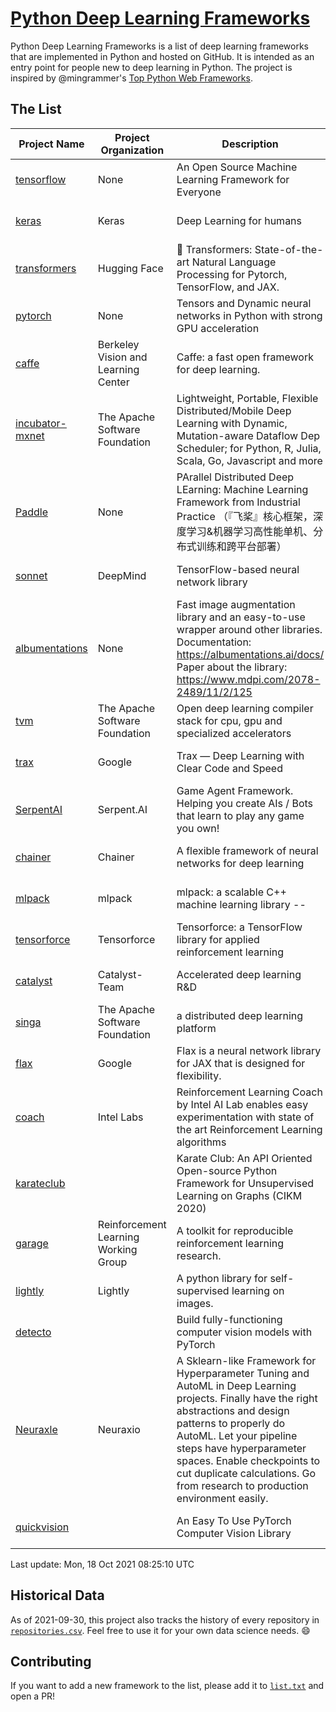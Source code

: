 # [Python Deep Learning Frameworks](https://www.github.com/shimst3r/python-deep-learning-frameworks)

Python Deep Learning Frameworks is a list of deep learning frameworks that are implemented in Python and hosted on GitHub. It is intended as an entry point for people new to deep learning in Python. The project is inspired by @mingrammer's [Top Python Web Frameworks](https://github.com/mingrammer/python-web-framework-stars).

## The List

| Project Name | Project Organization | Description | Stars | Forks | Open Issues | Last Commit |
| ------------ | -------------------- | ----------- | ----: | ----: | ----------: | ----------- |
| [tensorflow](https://tensorflow.org) | None | An Open Source Machine Learning Framework for Everyone | 159932 | 85652 | 3185 | 0 day(s) ago |
| [keras](http://keras.io/) | Keras | Deep Learning for humans | 52873 | 18844 | 304 | 0 day(s) ago |
| [transformers](https://huggingface.co/transformers) | Hugging Face | 🤗 Transformers: State-of-the-art Natural Language Processing for Pytorch, TensorFlow, and JAX. | 52616 | 12499 | 426 | 0 day(s) ago |
| [pytorch](https://pytorch.org) | None | Tensors and Dynamic neural networks in Python with strong GPU acceleration | 51469 | 14081 | 10095 | 0 day(s) ago |
| [caffe](http://caffe.berkeleyvision.org/) | Berkeley Vision and Learning Center | Caffe: a fast open framework for deep learning. | 31999 | 18893 | 1173 | 0 day(s) ago |
| [incubator-mxnet](https://mxnet.apache.org) | The Apache Software Foundation | Lightweight, Portable, Flexible Distributed/Mobile Deep Learning with Dynamic, Mutation-aware Dataflow Dep Scheduler; for Python, R, Julia, Scala, Go, Javascript and more | 19691 | 6874 | 1948 | 0 day(s) ago |
| [Paddle](http://www.paddlepaddle.org/) | None | PArallel Distributed Deep LEarning: Machine Learning Framework from Industrial Practice （『飞桨』核心框架，深度学习&机器学习高性能单机、分布式训练和跨平台部署） | 16714 | 4065 | 2841 | 0 day(s) ago |
| [sonnet](https://sonnet.dev/) | DeepMind | TensorFlow-based neural network library | 9032 | 1295 | 22 | 1 day(s) ago |
| [albumentations](https://albumentations.ai) | None | Fast image augmentation library and an easy-to-use wrapper around other libraries. Documentation:  https://albumentations.ai/docs/ Paper about the library: https://www.mdpi.com/2078-2489/11/2/125 | 8950 | 1142 | 233 | 0 day(s) ago |
| [tvm](https://tvm.apache.org/) | The Apache Software Foundation | Open deep learning compiler stack for cpu, gpu and specialized accelerators | 7244 | 2217 | 330 | 0 day(s) ago |
| [trax](https://github.com/google/trax) | Google | Trax — Deep Learning with Clear Code and Speed | 6512 | 655 | 83 | 0 day(s) ago |
| [SerpentAI](http://serpent.ai) | Serpent.AI | Game Agent Framework. Helping you create AIs / Bots that learn to play any game you own! | 6060 | 712 | 2 | 1 day(s) ago |
| [chainer](https://chainer.org) | Chainer | A flexible framework of neural networks for deep learning | 5619 | 1376 | 11 | 4 day(s) ago |
| [mlpack](https://www.mlpack.org/) | mlpack | mlpack: a scalable C++ machine learning library --  | 3832 | 1384 | 91 | 0 day(s) ago |
| [tensorforce](https://github.com/tensorforce/tensorforce) | Tensorforce | Tensorforce: a TensorFlow library for applied reinforcement learning | 3036 | 513 | 11 | 0 day(s) ago |
| [catalyst](https://catalyst-team.com) | Catalyst-Team | Accelerated deep learning R&D | 2735 | 342 | 10 | 2 day(s) ago |
| [singa](https://github.com/apache/singa) | The Apache Software Foundation | a distributed deep learning platform | 2366 | 704 | 37 | 0 day(s) ago |
| [flax](https://github.com/google/flax) | Google | Flax is a neural network library for JAX that is designed for flexibility. | 2199 | 265 | 167 | 0 day(s) ago |
| [coach](https://intellabs.github.io/coach/) | Intel Labs | Reinforcement Learning Coach by Intel AI Lab enables easy experimentation with state of the art Reinforcement Learning algorithms | 2059 | 412 | 87 | 1 day(s) ago |
| [karateclub](https://karateclub.readthedocs.io) |  | Karate Club: An API Oriented Open-source Python Framework for Unsupervised Learning on Graphs (CIKM 2020) | 1417 | 169 | 0 | 4 day(s) ago |
| [garage](https://github.com/rlworkgroup/garage) | Reinforcement Learning Working Group | A toolkit for reproducible reinforcement learning research. | 1314 | 240 | 217 | 2 day(s) ago |
| [lightly](https://github.com/lightly-ai/lightly) | Lightly | A python library for self-supervised learning on images. | 1254 | 77 | 52 | 0 day(s) ago |
| [detecto](https://detecto.readthedocs.io/) |  | Build fully-functioning computer vision models with PyTorch | 511 | 84 | 26 | 0 day(s) ago |
| [Neuraxle](https://www.neuraxle.org/) | Neuraxio | A Sklearn-like Framework for Hyperparameter Tuning and AutoML in Deep Learning projects. Finally have the right abstractions and design patterns to properly do AutoML. Let your pipeline steps have hyperparameter spaces. Enable checkpoints to cut duplicate calculations. Go from research to production environment easily. | 460 | 51 | 142 | 0 day(s) ago |
| [quickvision](https://github.com/oke-aditya/quickvision) |  | An Easy To Use PyTorch Computer Vision Library | 47 | 3 | 19 | 14 day(s) ago |

Last update: Mon, 18 Oct 2021 08:25:10 UTC

## Historical Data

As of 2021-09-30, this project also tracks the history of every repository in [`repositories.csv`](./repositories.csv). Feel free to use it for your own data science needs. :smile:

## Contributing

If you want to add a new framework to the list, please add it to [`list.txt`](./python-deep-learning-frameworks/list.txt) and open a PR!